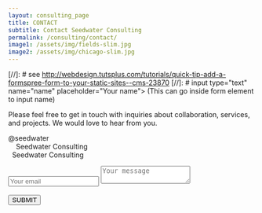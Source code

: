 ```yaml
---
layout: consulting_page
title: CONTACT
subtitle: Contact Seedwater Consulting
permalink: /consulting/contact/
image1: /assets/img/fields-slim.jpg
image2: /assets/img/chicago-slim.jpg
---
```


[//]: # see http://webdesign.tutsplus.com/tutorials/quick-tip-add-a-formspree-form-to-your-static-sites--cms-23870
[//]: # input type="text" name="name" placeholder="Your name"> (This can go inside form element to input name)

Please feel free to get in touch with inquiries about collaboration, services, and projects. We would love to hear from you.

<a href="http://twitter.com/seedwater" target="_blank"> <i class="fa fa-twitter fa-2x"></i></a> @seedwater  
<a href="http://facebook.com/seedwater" target="_blank"> <i class="fa fa-facebook fa-2x"></i></a>&nbsp;&nbsp;&nbsp; Seedwater Consulting  
<a href="http://linkedin.com/seedwater" target="_blank"> <i class="fa fa-linkedin fa-2x"></i></a> &nbsp; Seedwater Consulting  

<form id="contactform" method="POST" class="bootstrap-frm">
    <div class="form">
        <input type="email" name="_replyto" placeholder="Your email">
        <input type="hidden" name="_subject" value="Website contact" />
        <input type="hidden" name="_next" value="{{ site.baseurl }}/thank-you/" />
        <textarea name="message" placeholder="Your message"></textarea>
        <input type="text" name="_gotcha" style="display:none" />
    </div>
    <br>
    <button class="button" style="vertical-align:middle" value="Submit"><span>SUBMIT </span></button>
</form>
<script>
    var contactform =  document.getElementById('contactform');
    contactform.setAttribute('action', '//formspree.io/' + 'toby.lunt' + '@' + 'gmail' + '.' + 'com');
</script>   

